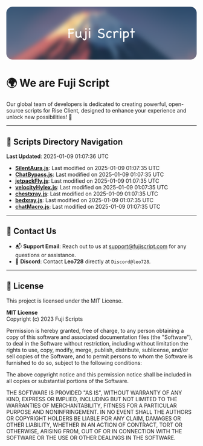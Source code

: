 ![Banner](.github/b.webp)

# 🌍 **We are Fuji Script**

Our global team of developers is dedicated to creating powerful, open-source scripts for Rise Client, designed to enhance your experience and unlock new possibilities! 🌟

---
<!-- SCRIPTS_NAVIGATION_START -->
## 📂 **Scripts Directory Navigation**

**Last Updated**: 2025-01-09 01:07:36 UTC

- **[SilentAura.js](scripts/SilentAura.js)**: Last modified on 2025-01-09 01:07:35 UTC
- **[ChatBypass.js](scripts/ChatBypass.js)**: Last modified on 2025-01-09 01:07:35 UTC
- **[jetpackFly.js](scripts/jetpackFly.js)**: Last modified on 2025-01-09 01:07:35 UTC
- **[velocityHylex.js](scripts/velocityHylex.js)**: Last modified on 2025-01-09 01:07:35 UTC
- **[chestxray.js](scripts/chestxray.js)**: Last modified on 2025-01-09 01:07:35 UTC
- **[bedxray.js](scripts/bedxray.js)**: Last modified on 2025-01-09 01:07:35 UTC
- **[chatMacro.js](scripts/chatMacro.js)**: Last modified on 2025-01-09 01:07:35 UTC

<!-- SCRIPTS_NAVIGATION_END -->

---

## 💬 **Contact Us**  
- 📬 **Support Email**: Reach out to us at [support@fujiscript.com](mailto:support@fujiscript.com) for any questions or assistance.  
- 💬 **Discord**: Contact **Leo728** directly at `Discord@leo728`.

---

## 📜 **License**

This project is licensed under the MIT License.  

**MIT License**  
Copyright (c) 2023 Fuji Scripts  

Permission is hereby granted, free of charge, to any person obtaining a copy of this software and associated documentation files (the "Software"), to deal in the Software without restriction, including without limitation the rights to use, copy, modify, merge, publish, distribute, sublicense, and/or sell copies of the Software, and to permit persons to whom the Software is furnished to do so, subject to the following conditions:  

The above copyright notice and this permission notice shall be included in all copies or substantial portions of the Software.  

THE SOFTWARE IS PROVIDED "AS IS", WITHOUT WARRANTY OF ANY KIND, EXPRESS OR IMPLIED, INCLUDING BUT NOT LIMITED TO THE WARRANTIES OF MERCHANTABILITY, FITNESS FOR A PARTICULAR PURPOSE AND NONINFRINGEMENT. IN NO EVENT SHALL THE AUTHORS OR COPYRIGHT HOLDERS BE LIABLE FOR ANY CLAIM, DAMAGES OR OTHER LIABILITY, WHETHER IN AN ACTION OF CONTRACT, TORT OR OTHERWISE, ARISING FROM, OUT OF OR IN CONNECTION WITH THE SOFTWARE OR THE USE OR OTHER DEALINGS IN THE SOFTWARE.  
